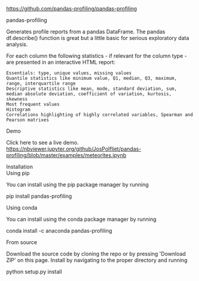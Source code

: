 
https://github.com/pandas-profiling/pandas-profiling


pandas-profiling

Generates profile reports from a pandas DataFrame. The pandas df.describe() function is great but a little basic for serious exploratory data analysis.

For each column the following statistics - if relevant for the column type - are presented in an interactive HTML report:

    Essentials: type, unique values, missing values
    Quantile statistics like minimum value, Q1, median, Q3, maximum, range, interquartile range
    Descriptive statistics like mean, mode, standard deviation, sum, median absolute deviation, coefficient of variation, kurtosis, skewness
    Most frequent values
    Histogram
    Correlations highlighting of highly correlated variables, Spearman and Pearson matrixes

Demo

Click here to see a live demo.  
https://nbviewer.jupyter.org/github/JosPolfliet/pandas-profiling/blob/master/examples/meteorites.ipynb  


Installation  
Using pip

You can install using the pip package manager by running

pip install pandas-profiling

Using conda

You can install using the conda package manager by running

conda install -c anaconda pandas-profiling

From source

Download the source code by cloning the repo or by pressing 'Download ZIP' on this page. Install by navigating to the proper directory and running

python setup.py install


